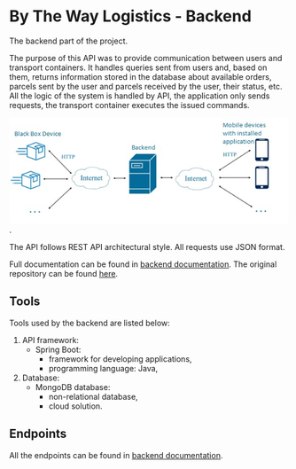 # By The Way Logistics - Backend 
The backend part of the project.

The purpose of this API was to provide communication between users and transport containers. 
It handles queries sent from users and, based on them, returns information stored in the database about available orders, parcels sent by the user and parcels received by the user, their status, etc.
All the logic of the system is handled by API, the application only sends requests, the transport container executes the issued commands. 

![Components communication diagram](./resources/comm_diag.jpg).

The API follows REST API architectural style.
All requests use JSON format.

Full documentation can be found in [backend documentation](./resources/backend_doc_pl.pdf).
The original repository can be found [here](https://github.com/dominicus28/BTWL/tree/backend).

## Tools
Tools used by the backend are listed below:
1. API framework:
   - Spring Boot:
       - framework for developing applications,
       - programming language: Java,
2. Database:
   - MongoDB database:
       - non-relational database,
       - cloud solution.

## Endpoints
All the endpoints can be found in [backend documentation](./resources/backend_doc_pl.pdf).
